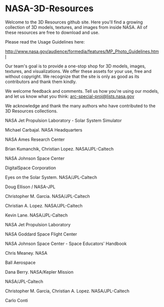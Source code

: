 NASA-3D-Resources
=================

Welcome to the 3D Resources github site. Here you'll find a growing collection of 3D models, textures, and images from inside NASA. All of these resources are free to download and use. 

Please read the Usage Guidelines here: 

http://www.nasa.gov/audience/formedia/features/MP_Photo_Guidelines.html

Our team's goal is to provide a one-stop shop for 3D models, images, textures, and visualizations. We offer these assets for your use, free and without copyright. We recognize that the site is only as good as its contributors and thank them kindly.

We welcome feedback and comments. Tell us how you're using our models, and let us know what you think: arc-special-proj@lists.nasa.gov

We acknowledge and thank the many authors who have contributed to the 3D Resources collections.

NASA Jet Propulsion Laboratory - Solar System Simulator	

Michael Carbajal. NASA Headquarters	

NASA Ames Research Center	

Brian Kumanchik, Christian Lopez. NASA/JPL-Caltech	

NASA Johnson Space Center	

DigitalSpace Corporation	

Eyes on the Solar System. NASA/JPL-Caltech	

Doug Ellison / NASA-JPL	

Christopher M. Garcia. NASA/JPL-Caltech	

Christian A. Lopez. NASA/JPL-Caltech	

Kevin Lane. NASA/JPL-Caltech	

NASA Jet Propulsion Laboratory	

NASA Goddard Space Flight Center
	
NASA Johnson Space Center - Space Educators' Handbook	

Chris Meaney. NASA	

Ball Aerospace	

Dana Berry. NASA/Kepler Mission	

NASA/JPL-Caltech	

Christopher M. Garcia, Christian A. Lopez. NASA/JPL-Caltech	

Carlo Conti

